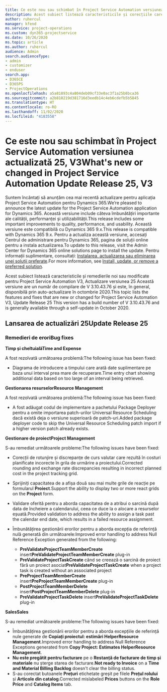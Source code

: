 ```yaml
---
title: Ce este nou sau schimbat în Project Service Automation versiunea actualizată 25, V3
description: Acest subiect listează caracteristicile și corecțiile care sunt disponibile în Project Service Automation V3, versiunea actualizată 25, V3.
author: ruhercul
manager: kfend
ms.service: project-operations
ms.custom: dyn365-projectservice
ms.date: 10/26/2020
ms.topic: article
ms.author: ruhercul
audience: Admin
search.audienceType:
- admin
- customizer
- enduser
search.app:
- D365CE
- D365PS
- ProjectOperations
ms.openlocfilehash: a5a81893c4a804deb09cf33e0ac3f1a25b8bca36
ms.sourcegitcommit: a2b810219d381716d3eedb14c4eb6cdefb5b5845
ms.translationtype: HT
ms.contentlocale: ro-RO
ms.lasthandoff: 11/02/2020
ms.locfileid: "4183558"
---
```

# <a name="whats-new-or-changed-in-project-service-automation-update-release-25-v3"></a><span data-ttu-id="45158-103">Ce este nou sau schimbat în Project Service Automation versiunea actualizată 25, V3</span><span class="sxs-lookup"><span data-stu-id="45158-103">What's new or changed in Project Service Automation Update Release 25, V3</span></span>

<span data-ttu-id="45158-104">Suntem încântați să anunțăm cea mai recentă actualizare pentru aplicația Project Service Automation pentru Dynamics 365.</span><span class="sxs-lookup"><span data-stu-id="45158-104">We’re pleased to announce the latest update for the Project Service Automation application for Dynamics 365.</span></span> <span data-ttu-id="45158-105">Această versiune include câteva îmbunătățiri importante ale calității, performanței și utilizabilității.</span><span class="sxs-lookup"><span data-stu-id="45158-105">This release includes some important improvements to quality, performance, and usability.</span></span> <span data-ttu-id="45158-106">Această versiune este compatibilă cu Dynamics 365 9.x.</span><span class="sxs-lookup"><span data-stu-id="45158-106">This release is compatible with Dynamics 365 9.x.</span></span> <span data-ttu-id="45158-107">Pentru a actualiza această versiune, accesați Centrul de administrare pentru Dynamics 365, pagina de soluții online pentru a instala actualizarea.</span><span class="sxs-lookup"><span data-stu-id="45158-107">To update to this release, visit the Admin Center for Dynamics 365 online solutions page to install the update.</span></span> <span data-ttu-id="45158-108">Pentru informații suplimentare, consultați: [Instalarea, actualizarea sau eliminarea unei soluții preferate](https://docs.microsoft.com/power-platform/admin/install-remove-preferred-solution).</span><span class="sxs-lookup"><span data-stu-id="45158-108">For more information, see [Install, update, or remove a preferred solution](https://docs.microsoft.com/power-platform/admin/install-remove-preferred-solution).</span></span>

<span data-ttu-id="45158-109">Acest subiect listează caracteristicile și remedierile noi sau modificate pentru Project Service Automation V3, Actualizare versiunea 25 Această versiune are un număr de compilare de V 3.10.43.76 și este, în general, disponibilă prin auto-actualizare în octombrie 2020.</span><span class="sxs-lookup"><span data-stu-id="45158-109">This topic lists the features and fixes that are new or changed for Project Service Automation V3, Update Release 25 This version has a build number of V 3.10.43.76 and is generally available through a self-update in October 2020.</span></span>

## <a name="update-release-25"></a><span data-ttu-id="45158-110">Lansarea de actualizări 25</span><span class="sxs-lookup"><span data-stu-id="45158-110">Update Release 25</span></span>

### <a name="bug-fixes"></a><span data-ttu-id="45158-111">Remedieri de erori</span><span class="sxs-lookup"><span data-stu-id="45158-111">Bug fixes</span></span>

<span data-ttu-id="45158-112">**Timp și cheltuială**</span><span class="sxs-lookup"><span data-stu-id="45158-112">**Time and Expense**</span></span>

<span data-ttu-id="45158-113">A fost rezolvată următoarea problemă:</span><span class="sxs-lookup"><span data-stu-id="45158-113">The following issue has been fixed:</span></span>

- <span data-ttu-id="45158-114">Diagrama de introducere a timpului care arată date suplimentare pe baza unui interval prea mare de recuperare.</span><span class="sxs-lookup"><span data-stu-id="45158-114">Time entry chart showing additional data based on too large of an interval being retrieved.</span></span>

<span data-ttu-id="45158-115">**Gestionarea resurselor**</span><span class="sxs-lookup"><span data-stu-id="45158-115">**Resource Management**</span></span>

<span data-ttu-id="45158-116">A fost rezolvată următoarea problemă:</span><span class="sxs-lookup"><span data-stu-id="45158-116">The following issue has been fixed:</span></span>

- <span data-ttu-id="45158-117">A fost adăugat codul de implementare a pachetului Package Deployer pentru a omite importarea patch-urilor Universal Resource Scheduling dacă există deja o versiune superioară de patch-uri.</span><span class="sxs-lookup"><span data-stu-id="45158-117">Added package deployer code to skip the Universal Resource Scheduling patch import if a higher version patch already exists.</span></span>

<span data-ttu-id="45158-118">**Gestionare de proiect**</span><span class="sxs-lookup"><span data-stu-id="45158-118">**Project Management**</span></span>

<span data-ttu-id="45158-119">S-au remediat următoarele probleme:</span><span class="sxs-lookup"><span data-stu-id="45158-119">The following issues have been fixed:</span></span>

- <span data-ttu-id="45158-120">Corecții de rotunjire și discrepanțe de curs valutar care rezultă în costuri planificate incorecte în grila de urmărire a proiectului.</span><span class="sxs-lookup"><span data-stu-id="45158-120">Corrected rounding and exchange rate discrepancies resulting in incorrect planned cost in the project tracking grid.</span></span>
- <span data-ttu-id="45158-121">Sprijiniți capacitatea de a afișa două sau mai multe grile de reacție pe formularul **Proiect**.</span><span class="sxs-lookup"><span data-stu-id="45158-121">Support the ability to display two or more react grids on the **Project** form.</span></span>
- <span data-ttu-id="45158-122">Validare oferită pentru a aborda capacitatea de a atribui o sarcină după data de încheiere a calendarului, ceea ce duce la o alocare a resurselor eșuată.</span><span class="sxs-lookup"><span data-stu-id="45158-122">Provided validation to address the ability to assign a task past the calendar end date, which results in a failed resource assignment.</span></span>
- <span data-ttu-id="45158-123">Îmbunătățirea gestionării erorilor pentru a aborda excepția de referință nulă generată din următoarele:</span><span class="sxs-lookup"><span data-stu-id="45158-123">Improved error handling to address Null Reference Exception generated from the following:</span></span>

    - <span data-ttu-id="45158-124">**PreValidateProjectTeamMemberCreate** insert</span><span class="sxs-lookup"><span data-stu-id="45158-124">**PreValidateProjectTeamMemberCreate** plug-in</span></span>
    - <span data-ttu-id="45158-125">**PreValidateProjectTaskCreate** când se creează o sarcină de proiect fără un proiect asociat</span><span class="sxs-lookup"><span data-stu-id="45158-125">**PreValidateProjectTaskCreate** when a project task is created without an associated project</span></span>
    - <span data-ttu-id="45158-126">**PreProjectTeamMemberCreate** insert</span><span class="sxs-lookup"><span data-stu-id="45158-126">**PreProjectTeamMemberCreate** plug-in</span></span>
    - <span data-ttu-id="45158-127">**PostProjectTeamMemberDelete** insert</span><span class="sxs-lookup"><span data-stu-id="45158-127">**PostProjectTeamMemberDelete** plug-in</span></span>
    - <span data-ttu-id="45158-128">**PreValidateProjectTaskDelete** insert</span><span class="sxs-lookup"><span data-stu-id="45158-128">**PreValidateProjectTaskDelete** plug-in</span></span>

<span data-ttu-id="45158-129">**Sales**</span><span class="sxs-lookup"><span data-stu-id="45158-129">**Sales**</span></span>

<span data-ttu-id="45158-130">S-au remediat următoarele probleme:</span><span class="sxs-lookup"><span data-stu-id="45158-130">The following issues have been fixed:</span></span>

- <span data-ttu-id="45158-131">Îmbunătățirea gestionării erorilor pentru a aborda excepțiile de referință nule generate de **Copiați proiectul: estimări HelperResource Management**.</span><span class="sxs-lookup"><span data-stu-id="45158-131">Improved error handling to address Null Reference Exceptions generated from **Copy Project: Estimates HelperResource Management**.</span></span>
- <span data-ttu-id="45158-132">**Nu este pregătit pentru facturare** pe o **Restanță de facturare de timp și materiale** nu șterge starea de facturare.</span><span class="sxs-lookup"><span data-stu-id="45158-132">**Not ready to Invoice** on a **Time and Material Billing Backlog** doesn't clear the billing status.</span></span>
- <span data-ttu-id="45158-133">S-au corectat butoanele **Prețuri** etichetate greșit pe filele **Prețul rolului** și **Articole din catalog**.</span><span class="sxs-lookup"><span data-stu-id="45158-133">Corrected mislabeled **Prices** buttons on the **Role Price** and **Catalog Items** tab.</span></span>
